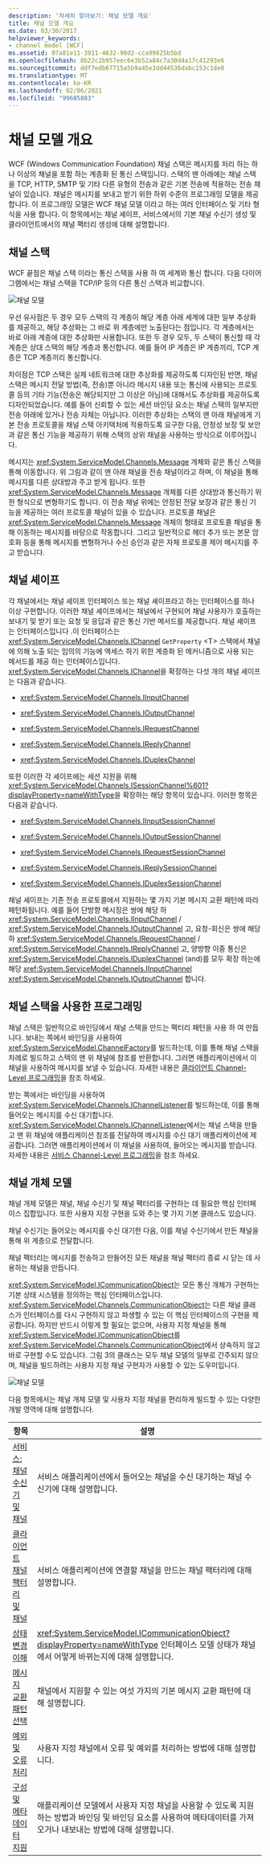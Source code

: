 ```yaml
---
description: '자세히 알아보기: 채널 모델 개요'
title: 채널 모델 개요
ms.date: 03/30/2017
helpviewer_keywords:
- channel model [WCF]
ms.assetid: 07a81e11-3911-4632-90d2-cca99825b5bd
ms.openlocfilehash: 8b22c2b957eec6e3b52a84c7a30d4a17c41293e6
ms.sourcegitcommit: ddf7edb67715a5b9a45e3dd44536dabc153c1de0
ms.translationtype: MT
ms.contentlocale: ko-KR
ms.lasthandoff: 02/06/2021
ms.locfileid: "99685883"
---
```

# <a name="channel-model-overview"></a>채널 모델 개요

WCF (Windows Communication Foundation) 채널 스택은 메시지를 처리 하는 하나 이상의 채널을 포함 하는 계층화 된 통신 스택입니다. 스택의 맨 아래에는 채널 스택을 TCP, HTTP, SMTP 및 기타 다른 유형의 전송과 같은 기본 전송에 적용하는 전송 채널이 있습니다. 채널은 메시지를 보내고 받기 위한 하위 수준의 프로그래밍 모델을 제공합니다. 이 프로그래밍 모델은 WCF 채널 모델 이라고 하는 여러 인터페이스 및 기타 형식을 사용 합니다. 이 항목에서는 채널 셰이프, 서비스에서의 기본 채널 수신기 생성 및 클라이언트에서의 채널 팩터리 생성에 대해 설명합니다.  
  
## <a name="channel-stack"></a>채널 스택  

 WCF 끝점은 채널 스택 이라는 통신 스택을 사용 하 여 세계와 통신 합니다. 다음 다이어그램에서는 채널 스택을 TCP/IP 등의 다른 통신 스택과 비교합니다.  
  
 ![채널 모델](./media/wcfc-channelstackhighlevelc.gif "wcfc_ChannelStackHighLevelc")  
  
 우선 유사점은 두 경우 모두 스택의 각 계층이 해당 계층 아래 세계에 대한 일부 추상화를 제공하고, 해당 추상화는 그 바로 위 계층에만 노출된다는 점입니다. 각 계층에서는 바로 아래 계층에 대한 추상화만 사용합니다. 또한 두 경우 모두, 두 스택이 통신할 때 각 계층은 상대 스택의 해당 계층과 통신합니다. 예를 들어 IP 계층은 IP 계층끼리, TCP 계층은 TCP 계층끼리 통신합니다.  
  
 차이점은 TCP 스택은 실제 네트워크에 대한 추상화를 제공하도록 디자인된 반면, 채널 스택은 메시지 전달 방법(즉, 전송)뿐 아니라 메시지 내용 또는 통신에 사용되는 프로토콜 등의 기타 기능(전송은 해당되지만 그 이상은 아님)에 대해서도 추상화를 제공하도록 디자인되었습니다. 예를 들어 신뢰할 수 있는 세션 바인딩 요소는 채널 스택의 일부지만 전송 아래에 있거나 전송 자체는 아닙니다. 이러한 추상화는 스택의 맨 아래 채널에게 기본 전송 프로토콜을 채널 스택 아키텍처에 적용하도록 요구한 다음, 안정성 보장 및 보안과 같은 통신 기능을 제공하기 위해 스택의 상위 채널을 사용하는 방식으로 이루어집니다.  
  
 메시지는 <xref:System.ServiceModel.Channels.Message> 개체와 같은 통신 스택을 통해 이동합니다. 위 그림과 같이 맨 아래 채널을 전송 채널이라고 하며, 이 채널을 통해 메시지를 다른 상대방과 주고 받게 됩니다. 또한 <xref:System.ServiceModel.Channels.Message> 개체를 다른 상대방과 통신하기 위한 형식으로 변형하기도 합니다. 이 전송 채널 위에는 안정된 전달 보장과 같은 통신 기능을 제공하는 여러 프로토콜 채널이 있을 수 있습니다. 프로토콜 채널은 <xref:System.ServiceModel.Channels.Message> 개체의 형태로 프로토콜 채널을 통해 이동하는 메시지를 바탕으로 작동합니다. 그리고 일반적으로 헤더 추가 또는 본문 암호화 등을 통해 메시지를 변형하거나 수신 승인과 같은 자체 프로토콜 제어 메시지를 주고 받습니다.  
  
## <a name="channel-shapes"></a>채널 셰이프  

 각 채널에서는 채널 셰이프 인터페이스 또는 채널 셰이프라고 하는 인터페이스를 하나 이상 구현합니다. 이러한 채널 셰이프에서는 채널에서 구현되어 채널 사용자가 호출하는 보내기 및 받기 또는 요청 및 응답과 같은 통신 기반 메서드를 제공합니다. 채널 셰이프는 인터페이스입니다 .이 인터페이스는 <xref:System.ServiceModel.Channels.IChannel> `GetProperty` \<T> 스택에서 채널에 의해 노출 되는 임의의 기능에 액세스 하기 위한 계층화 된 메커니즘으로 사용 되는 메서드를 제공 하는 인터페이스입니다. <xref:System.ServiceModel.Channels.IChannel>을 확장하는 다섯 개의 채널 셰이프는 다음과 같습니다.  
  
- <xref:System.ServiceModel.Channels.IInputChannel>  
  
- <xref:System.ServiceModel.Channels.IOutputChannel>  
  
- <xref:System.ServiceModel.Channels.IRequestChannel>  
  
- <xref:System.ServiceModel.Channels.IReplyChannel>  
  
- <xref:System.ServiceModel.Channels.IDuplexChannel>  
  
 또한 이러한 각 셰이프에는 세션 지원을 위해 <xref:System.ServiceModel.Channels.ISessionChannel%601?displayProperty=nameWithType>을 확장하는 해당 항목이 있습니다. 이러한 항목은 다음과 같습니다.  
  
- <xref:System.ServiceModel.Channels.IInputSessionChannel>  
  
- <xref:System.ServiceModel.Channels.IOutputSessionChannel>  
  
- <xref:System.ServiceModel.Channels.IRequestSessionChannel>  
  
- <xref:System.ServiceModel.Channels.IReplySessionChannel>  
  
- <xref:System.ServiceModel.Channels.IDuplexSessionChannel>  
  
 채널 셰이프는 기존 전송 프로토콜에서 지원하는 몇 가지 기본 메시지 교환 패턴에 따라 패턴화됩니다. 예를 들어 단방향 메시징은 쌍에 해당 하 <xref:System.ServiceModel.Channels.IInputChannel> / <xref:System.ServiceModel.Channels.IOutputChannel> 고, 요청-회신은 쌍에 해당 하 <xref:System.ServiceModel.Channels.IRequestChannel> / <xref:System.ServiceModel.Channels.IReplyChannel> 고, 양방향 이중 통신은 <xref:System.ServiceModel.Channels.IDuplexChannel> (and)를 모두 확장 하는에 해당 <xref:System.ServiceModel.Channels.IInputChannel> <xref:System.ServiceModel.Channels.IOutputChannel> 합니다.  
  
## <a name="programming-with-the-channel-stack"></a>채널 스택을 사용한 프로그래밍  

 채널 스택은 일반적으로 바인딩에서 채널 스택을 만드는 팩터리 패턴을 사용 하 여 만듭니다. 보내는 쪽에서 바인딩을 사용하여 <xref:System.ServiceModel.ChannelFactory>를 빌드하는데, 이를 통해 채널 스택을 차례로 빌드하고 스택의 맨 위 채널에 참조를 반환합니다. 그러면 애플리케이션에서 이 채널을 사용하여 메시지를 보낼 수 있습니다. 자세한 내용은 [클라이언트 Channel-Level 프로그래밍](client-channel-level-programming.md)을 참조 하세요.  
  
 받는 쪽에서는 바인딩을 사용하여 <xref:System.ServiceModel.Channels.IChannelListener>를 빌드하는데, 이를 통해 들어오는 메시지를 수신 대기합니다. <xref:System.ServiceModel.Channels.IChannelListener>에서는 채널 스택을 만들고 맨 위 채널에 애플리케이션 참조를 전달하여 메시지를 수신 대기 애플리케이션에 제공합니다. 그러면 애플리케이션에서 이 채널을 사용하여, 들어오는 메시지를 받습니다. 자세한 내용은 [서비스 Channel-Level 프로그래밍](service-channel-level-programming.md)을 참조 하세요.  
  
## <a name="the-channel-object-model"></a>채널 개체 모델  

 채널 개체 모델은 채널, 채널 수신기 및 채널 팩터리를 구현하는 데 필요한 핵심 인터페이스 집합입니다. 또한 사용자 지정 구현을 도와 주는 몇 가지 기본 클래스도 있습니다.  
  
 채널 수신기는 들어오는 메시지를 수신 대기한 다음, 이를 채널 수신기에서 만든 채널을 통해 위 계층으로 전달합니다.  
  
 채널 팩터리는 메시지를 전송하고 만들어진 모든 채널을 채널 팩터리 종료 시 닫는 데 사용하는 채널을 만듭니다.  
  
 <xref:System.ServiceModel.ICommunicationObject>는 모든 통신 개체가 구현하는 기본 상태 시스템을 정의하는 핵심 인터페이스입니다. <xref:System.ServiceModel.Channels.CommunicationObject>는 다른 채널 클래스가 인터페이스를 다시 구현하지 않고 파생할 수 있는 이 핵심 인터페이스의 구현을 제공합니다. 하지만 반드시 이렇게 할 필요는 없으며, 사용자 지정 채널을 통해 <xref:System.ServiceModel.ICommunicationObject>를 <xref:System.ServiceModel.Channels.CommunicationObject>에서 상속하지 않고 바로 구현할 수도 있습니다. 그림 3의 클래스는 모두 채널 모델의 일부로 간주되지 않으며, 채널을 빌드하려는 사용자 지정 채널 구현자가 사용할 수 있는 도우미입니다.  
  
 ![채널 모델](./media/wcfc-wcfcchannelsigure3omumtreec.gif "wcfc_WCFCChannelsigure3OMUMTreec")  
  
 다음 항목에서는 채널 개체 모델 및 사용자 지정 채널을 편리하게 빌드할 수 있는 다양한 개발 영역에 대해 설명합니다.  
  
|항목|설명|  
|-----------|-----------------|  
|[서비스: 채널 수신기 및 채널](service-channel-listeners-and-channels.md)|서비스 애플리케이션에서 들어오는 채널을 수신 대기하는 채널 수신기에 대해 설명합니다.|  
|[클라이언트 채널 팩터리 및 채널](client-channel-factories-and-channels.md)|서비스 애플리케이션에 연결할 채널을 만드는 채널 팩터리에 대해 설명합니다.|  
|[상태 변경 이해](understanding-state-changes.md)|<xref:System.ServiceModel.ICommunicationObject?displayProperty=nameWithType> 인터페이스 모델 상태가 채널에서 어떻게 바뀌는지에 대해 설명합니다.|  
|[메시지 교환 패턴 선택](choosing-a-message-exchange-pattern.md)|채널에서 지원할 수 있는 여섯 가지의 기본 메시지 교환 패턴에 대해 설명합니다.|  
|[예외 및 오류 처리](handling-exceptions-and-faults.md)|사용자 지정 채널에서 오류 및 예외를 처리하는 방법에 대해 설명합니다.|  
|[구성 및 메타데이터 지원](configuration-and-metadata-support.md)|애플리케이션 모델에서 사용자 지정 채널을 사용할 수 있도록 지원하는 방법과 바인딩 및 바인딩 요소를 사용하여 메타데이터를 가져오거나 내보내는 방법에 대해 설명합니다.|
